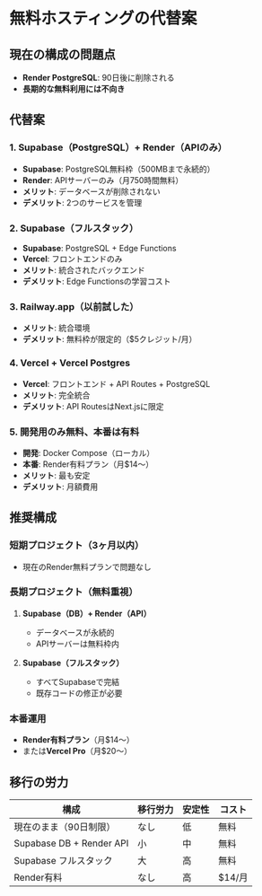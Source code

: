 # 無料ホスティングの代替案

## 現在の構成の問題点

- **Render PostgreSQL**: 90日後に削除される
- **長期的な無料利用には不向き**

## 代替案

### 1. Supabase（PostgreSQL）+ Render（APIのみ）

- **Supabase**: PostgreSQL無料枠（500MBまで永続的）
- **Render**: APIサーバーのみ（月750時間無料）
- **メリット**: データベースが削除されない
- **デメリット**: 2つのサービスを管理

### 2. Supabase（フルスタック）

- **Supabase**: PostgreSQL + Edge Functions
- **Vercel**: フロントエンドのみ
- **メリット**: 統合されたバックエンド
- **デメリット**: Edge Functionsの学習コスト

### 3. Railway.app（以前試した）

- **メリット**: 統合環境
- **デメリット**: 無料枠が限定的（$5クレジット/月）

### 4. Vercel + Vercel Postgres

- **Vercel**: フロントエンド + API Routes + PostgreSQL
- **メリット**: 完全統合
- **デメリット**: API RoutesはNext.jsに限定

### 5. 開発用のみ無料、本番は有料

- **開発**: Docker Compose（ローカル）
- **本番**: Render有料プラン（月$14〜）
- **メリット**: 最も安定
- **デメリット**: 月額費用

## 推奨構成

### 短期プロジェクト（3ヶ月以内）

- 現在のRender無料プランで問題なし

### 長期プロジェクト（無料重視）

1. **Supabase（DB）+ Render（API）**

   - データベースが永続的
   - APIサーバーは無料枠内

2. **Supabase（フルスタック）**
   - すべてSupabaseで完結
   - 既存コードの修正が必要

### 本番運用

- **Render有料プラン**（月$14〜）
- または**Vercel Pro**（月$20〜）

## 移行の労力

| 構成                     | 移行労力 | 安定性 | コスト |
| ------------------------ | -------- | ------ | ------ |
| 現在のまま（90日制限）   | なし     | 低     | 無料   |
| Supabase DB + Render API | 小       | 中     | 無料   |
| Supabase フルスタック    | 大       | 高     | 無料   |
| Render有料               | なし     | 高     | $14/月 |
